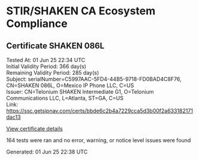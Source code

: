 # STIR/SHAKEN CA Ecosystem Compliance

## Certificate SHAKEN 086L

Tested At: 01 Jun 25 22:34 UTC\
Initial Validity Period: 366 day(s)\
Remaining Validity Period: 285 day(s)\
Subject: serialNumber=C5997AAC-5FD4-44B5-9718-FD0BAD4C8F76, CN=SHAKEN 086L, O=Mexico IP Phone LLC, C=US\
Issuer: CN=Telonium SHAKEN Intermediate G1, O=Telonium Communications LLC, L=Atlanta, ST=GA, C=US\
Link: https://ssc.getsipnav.com/certs/bbde6c2b4a7229cca5d3b00f2a633182171dac13

[View certificate details](https://x509.io/?cert=MIIDKTCCAs6gAwIBAgIQJXqVIOMyc%2BSHDwHOfdvSZTAKBggqhkjOPQQDAjB8MQswCQYDVQQGEwJVUzELMAkGA1UECAwCR0ExEDAOBgNVBAcMB0F0bGFudGExJDAiBgNVBAoMG1RlbG9uaXVtIENvbW11bmljYXRpb25zIExMQzEoMCYGA1UEAwwfVGVsb25pdW0gU0hBS0VOIEludGVybWVkaWF0ZSBHMTAeFw0yNTAzMTMxNDM5MzNaFw0yNjAzMTMxNDQwMzNaMHAxCzAJBgNVBAYTAlVTMRwwGgYDVQQKExNNZXhpY28gSVAgUGhvbmUgTExDMRQwEgYDVQQDEwtTSEFLRU4gMDg2TDEtMCsGA1UEBRMkQzU5OTdBQUMtNUZENC00NEI1LTk3MTgtRkQwQkFENEM4Rjc2MFkwEwYHKoZIzj0CAQYIKoZIzj0DAQcDQgAEfRpGCD7zeJ4eYVtcIgeSygN08VtFfJftGqoB%2FUELrV6K%2Fbr%2BjoWMYqsi126vTrknxIntDXI7K93QEngObBVxs6OCATwwggE4MA4GA1UdDwEB%2FwQEAwIHgDAMBgNVHRMBAf8EAjAAMB0GA1UdDgQWBBSTpPoLrND6vb8pno7MdvkVHgELDDAfBgNVHSMEGDAWgBSqJLv%2FFHVAeS2Hb%2BgNQXfKu82IsDAXBgNVHSAEEDAOMAwGCmCGSAGG%2FwkBAQQwgaYGA1UdHwSBnjCBmzCBmKA6oDiGNmh0dHBzOi8vYXV0aGVudGljYXRlLWFwaS5pY29uZWN0aXYuY29tL2Rvd25sb2FkL3YxL2NybKJapFgwVjEUMBIGA1UEBxMLQnJpZGdld2F0ZXIxCzAJBgNVBAgTAk5KMRMwEQYDVQQDEwpTVEktUEEgQ1JMMQswCQYDVQQGEwJVUzEPMA0GA1UEChMGU1RJLVBBMBYGCCsGAQUFBwEaBAowCKAGFgQwODZMMAoGCCqGSM49BAMCA0kAMEYCIQC4JZAXRj4kSxUdawQpymTsZTBJhDyFkMRNTZEIju%2Fm1QIhAMkBphV8ia1nXuMdMSja1EASJrvGXWzCga%2F4VwvUCG9K)

164 tests were ran and no error, warning, or notice level issues were found


Generated: 01 Jun 25 22:38 UTC